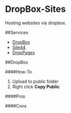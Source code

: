 DropBox-Sites
=============

Hosting websites via dropbox.

##Services 

* [DropBox](http://www.dropbox.com)
* [Site44](http://www.site44.com)
* [DropPages](http://www.droppages.com)



##DropBox

####How-To

1. Upload to public folder
2. Right click **Copy Public**

####Pros

####Cons
